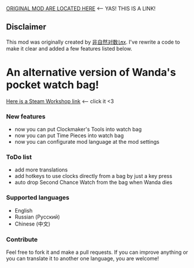 [ORIGINAL MOD ARE LOCATED HERE](https://steamcommunity.com/sharedfiles/filedetails/?id=2600253880) <-- YAS! THIS IS A LINK!

## Disclaimer

This mod was originally created by [非自然对数㏑x](https://steamcommunity.com/profiles/76561198430346404). I've rewrite a code to make it clear and added a few features listed below.

# An alternative version of Wanda's pocket watch bag!
[Here is a Steam Workshop link](https://steamcommunity.com/sharedfiles/filedetails/?id=2614109454) <-- click it <3

### New features

- now you can put Clockmaker's Tools into watch bag
- now you can put Time Pieces into watch bag
- now you can configurate mod language at the mod settings

### ToDo list

- add more translations
- add hotkeys to use clocks directly from a bag by just a key press
- auto drop Second Chance Watch from the bag when Wanda dies

### Supported languages

- English
- Russian (Русский)
- Chinese (中文)

### Contribute
Feel free to fork it and make a pull requests. If you can improve anything or you can translate it to another one language, you are welcome!
